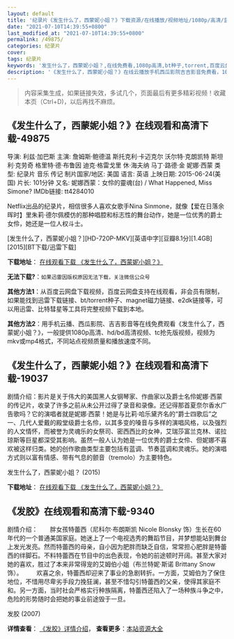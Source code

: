 ```yaml
---
layout: default
title: '纪录片《发生什么了，西蒙妮小姐？》下载资源/在线播放/视频地址/1080p/高清/蓝光'
date: "2021-07-10T14:39:55+0800"
last_modified_at: "2021-07-10T14:39:55+0800"
permalink: /49875/
categories: 纪录片
cover:
tags: 纪录片
keywords: '发生什么了，西蒙妮小姐？,在线免费看,1080p高清,bt种子,torrent,百度云盘,magnet,磁力链,迅雷下载资源'
description: '《发生什么了，西蒙妮小姐？》在线云播放手机西瓜影院吉吉影音免费看，1080p高清bd/hd未删减完整版和tc抢先枪版，mkv/mp4格式，附带bt/torrent种子、magnet/磁力链、百度云盘、网盘资源迅雷下载链接'
---
```


>内容采集生成，如果链接失效，多试几个，页面最后有更多精彩视频！收藏本页（Ctrl+D)，以后再找不麻烦。


## 《发生什么了，西蒙妮小姐？》在线观看和高清下载-49875

导演: 利兹·加巴斯 主演: 詹姆斯·鲍德温 斯托克利·卡迈克尔 沃尔特·克朗凯特 斯坦利·克劳奇 格里特·德·布鲁因 迪克·格雷戈里 休·海夫纳 马丁·路德·金 妮娜·西蒙 类型: 纪录片 音乐 传记 制片国家/地区: 美国 语言: 英语 上映日期: 2015-06-24(美国) 片长: 101分钟 又名: 妮娜西蒙：女伶的靈魂(台) / What Happened, Miss Simone? IMDb链接: tt4284010

Netflix出品的纪录片，相信很多人喜欢女歌手Nina Sinmone，就像【爱在日落余晖时】里朱莉·德尔佩模仿的那种唱腔和标志性的舞台动作，她是一位优秀的爵士女伶，她还是一位人权斗士。


[发生什么了，西蒙妮小姐？][HD-720P-MKV][英语中字][豆瓣8.1分][1.4GB][2015][BT下载/迅雷下载]

**下载地址**： [在线观看下载 《发生什么了，西蒙妮小姐？》](https://www.btdx8.com/torrent/what_happened_miss_simone_2015.html) 


**无法下载?**：`如果迅雷因版权原因无法下载，关注微信公众号 `

**其他方法1**：从百度云网盘下载视频，百度云网盘支持在线观看，非会员有限制，如果能找到迅雷下载链接、bt/torrent种子、magnet磁力链接、e2dk链接等，可以用迅雷、比特彗星等工具将完整视频下载到本地。

**其他方法2**：用手机云播、西瓜影院、吉吉影音等在线免费观看《发生什么了，西蒙妮小姐？》，一般提供1080p高清、hd/bd高清视频、tc抢先版视频，视频为mkv或mp4格式，不同站点视频质量和播放速度不同。


## 《发生什么了，西蒙妮小姐？》在线观看和高清下载-19037

剧情介绍：影片是关于伟大的美国黑人女钢琴家、作曲家以及爵士名伶妮娜·西蒙的传记片，收录了许多之前从未公开过得了录音和录像。还记得那首夏奈尔香水广告歌吗？它的演唱者就是妮娜·西蒙！她是与比莉·哈乐黛齐名的“爵士四歌后”之一、几代人爱戴的殿堂级爵士名伶，以其多变的嗓音与多样的演唱风格，以及强烈的人文情怀，而被誉为灵魂乐的女祭司、密西西比的女神，艾瑞莎富兰克林、诺拉琼斯等巨星都深受其影响。虽然一般人认为她是一位优秀的爵士女伶、但妮娜不喜欢被这样归类。她的创作歌曲类型主要包括有蓝调、节奏蓝调和灵魂乐。她的演唱方式则以富有情感、带有气息的颤音（tremolo）为主要特色。


发生什么了，西蒙妮小姐？ (2015)

**下载地址**： [在线观看下载 《发生什么了，西蒙妮小姐？》](https://www.btbtdy.me/btdy/dy2574.html) 


## 《发胶》在线观看和高清下载-9340

剧情介绍：　　胖女孩特蕾西（尼科尔·布朗斯凯 Nicole Blonsky 饰）生长在60年代的一个普通美国家庭。她迷上了一个电视选秀的舞蹈节目，并梦想能站到舞台上发光发亮。然而特蕾西的母亲，自小因为肥胖而缺乏自信，常常担心肥胖是特蕾西的绊脚石。不料特蕾西在节目中的出色表现，令她的前途顿时开阔。甚至大家对她的喜欢，胜过了本来非常得宠的艾姆伯小姐（布兰特妮·斯诺 Brittany Snow 饰）。 　　欢喜之余，特蕾西却迎来了事业的急剧转折。一方面，艾姆伯为了保住地位，不惜用尽卑劣手段力挽狂澜，甚至不惜勾引特蕾西的父亲，使得其家庭不和。另一方面，当时社会严格实行种族隔离，特蕾西还陷入了一场种族斗争之中，危险的形势随时会把她的事业前途毁于一旦。


发胶 (2007)

**详情查看**： [《发胶》详情介绍](/movie/9340/)， **查看更多**：[本站资源大全](/movie/t/all/)

